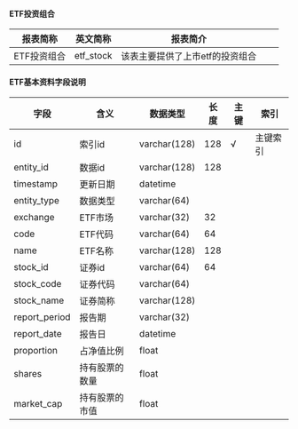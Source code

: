 #### ETF投资组合

|报表简称|英文简称|报表简介|| |
|:---------:|:------:|--------|-----|-----|
|ETF投资组合|etf_stock|该表主要提供了上市etf的投资组合|||
#### ETF基本资料字段说明
| 字段          | 含义           | 数据类型     | 长度 | 主键 | 索引     |
| ------------- | -------------- | ------------ | ---- | ---- | -------- |
| id            | 索引id         | varchar(128) | 128  | √    | 主键索引 |
| entity_id     | 数据id         | varchar(128) | 128  |      |          |
| timestamp     | 更新日期       | datetime     |      |      |          |
| entity_type   | 数据类型       | varchar(64)  |      |      |          |
| exchange      | ETF市场        | varchar(32)  | 32   |      |          |
| code          | ETF代码        | varchar(64)  | 64   |      |          |
| name          | ETF名称        | varchar(128) | 128  |      |          |
| stock_id      | 证券id         | varchar(64)  | 64   |      |          |
| stock_code    | 证券代码       | varchar(64)  |      |      |          |
| stock_name    | 证券简称       | varchar(128) |      |      |          |
| report_period | 报告期         | varchar(32)  |      |      |          |
| report_date   | 报告日         | datetime     |      |      |          |
| proportion    | 占净值比例     | float        |      |      |          |
| shares        | 持有股票的数量 | float        |      |      |          |
| market_cap    | 持有股票的市值 | float        |      |      |          |